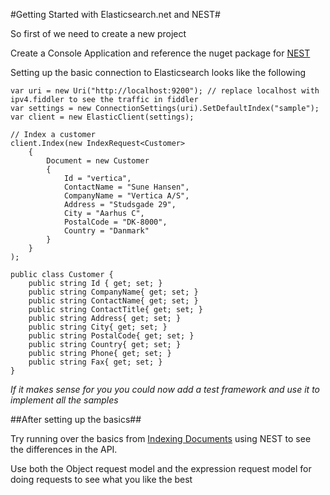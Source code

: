 #Getting Started with Elasticsearch.net and NEST#

So first of we need to create a new project

Create a Console Application and reference the nuget package for [NEST](https://www.nuget.org/packages/NEST/)

Setting up the basic connection to Elasticsearch looks like the following

	var uri = new Uri("http://localhost:9200"); // replace localhost with ipv4.fiddler to see the traffic in fiddler
	var settings = new ConnectionSettings(uri).SetDefaultIndex("sample");
	var client = new ElasticClient(settings);

	// Index a customer
	client.Index(new IndexRequest<Customer>
		{
			Document = new Customer
			{ 
				Id = "vertica", 
				ContactName = "Sune Hansen",
				CompanyName = "Vertica A/S",
				Address = "Studsgade 29",
				City = "Aarhus C",
				PostalCode = "DK-8000",
				Country = "Danmark"
			} 
		}
	);

	public class Customer {
		public string Id { get; set; }
		public string CompanyName{ get; set; }
		public string ContactName{ get; set; }
		public string ContactTitle{ get; set; }
		public string Address{ get; set; }
		public string City{ get; set; }
		public string PostalCode{ get; set; }
		public string Country{ get; set; }
		public string Phone{ get; set; }
		public string Fax{ get; set; }
	}

*If it makes sense for you you could now add a test framework and use it to implement all the samples*

##After setting up the basics##

Try running over the basics from [Indexing Documents](indexing-documents.md) using NEST to see the differences in the API.

Use both the Object request model and the expression request model for doing requests to see what you like the best